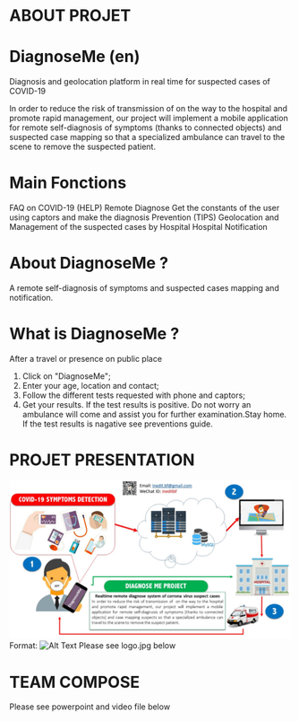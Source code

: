 ﻿
# ABOUT PROJET

# DiagnoseMe (en)
Diagnosis and geolocation platform  in real time for suspected cases of COVID-19

In order to reduce the risk of transmission of  on the way to the hospital and promote rapid management, our project will implement a mobile application for remote self-diagnosis of symptoms (thanks to connected objects) and suspected case mapping  so that a specialized ambulance can travel to the scene to remove the suspected patient.
   

# Main Fonctions
FAQ on COVID-19 (HELP)
Remote Diagnose
Get the constants of the user using captors and make the diagnosis
Prevention (TIPS)
Geolocation and Management of the suspected cases by Hospital 
Hospital Notification






 



# About DiagnoseMe ?
A remote self-diagnosis of symptoms and suspected cases mapping and notification.

# What is DiagnoseMe ?
After a travel or presence on public place
1. Click on "DiagnoseMe";
2. Enter your age, location and contact;
3. Follow the different tests requested with phone and captors;
4. Get your results.
If the test results is positive. Do not worry an ambulance will come and assist you for further examination.Stay home.
If the test results is nagative see preventions guide.



# PROJET PRESENTATION
![Schematic Presentation](logo.jpg)
Format: ![Alt Text](url)
Please see logo.jpg below
# TEAM COMPOSE
Please see powerpoint and video file below




